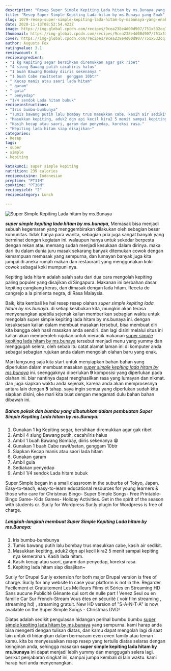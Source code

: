 ```yaml
---
description: "Resep Super Simple Kepiting Lada hitam by ms.Bunaya yang Enak"
title: "Resep Super Simple Kepiting Lada hitam by ms.Bunaya yang Enak"
slug: 1079-resep-super-simple-kepiting-lada-hitam-by-msbunaya-yang-enak
date: 2020-11-13T08:52:54.423Z
image: https://img-global.cpcdn.com/recipes/9cea238e4d00d907/751x532cq70/super-simple-kepiting-lada-hitam-by-msbunaya-foto-resep-utama.jpg
thumbnail: https://img-global.cpcdn.com/recipes/9cea238e4d00d907/751x532cq70/super-simple-kepiting-lada-hitam-by-msbunaya-foto-resep-utama.jpg
cover: https://img-global.cpcdn.com/recipes/9cea238e4d00d907/751x532cq70/super-simple-kepiting-lada-hitam-by-msbunaya-foto-resep-utama.jpg
author: Augusta Fox
ratingvalue: 3.1
reviewcount: 6
recipeingredient:
- "1 kg Kepiting segar bersihkan diremukkan agar gak ribet"
- "4 siung Bawang putih cacahiris halus"
- "1 buah Bawang Bombay diiris sekenanya "
- "1 buah Cabe rawitsetan  genggam 10btr"
- " Kecap manis atau saori lada hitam"
- " garam"
- " gula"
- " penyedap"
- "1/4 sendok Lada hitam bubuk"
recipeinstructions:
- "Iris bumbu-bumbunya"
- "Tumis bawang putih lalu bombay trus masukkan cabe, kasih air sedikit."
- "Masukkan kepiting, aduk2 dgn api kecil kira2 5 menit sampai kepiting nya kemerahan. Kasih lada hitam."
- "Kasih kecap atau saori, garam dan penyedap, koreksi rasa."
- "Kepiting lada hitam siap disajikan~"
categories:
- Resep
tags:
- super
- simple
- kepiting

katakunci: super simple kepiting 
nutrition: 239 calories
recipecuisine: Indonesian
preptime: "PT31M"
cooktime: "PT36M"
recipeyield: "2"
recipecategory: Lunch

---
```



![Super Simple Kepiting Lada hitam by ms.Bunaya](https://img-global.cpcdn.com/recipes/9cea238e4d00d907/751x532cq70/super-simple-kepiting-lada-hitam-by-msbunaya-foto-resep-utama.jpg)

<b><i>super simple kepiting lada hitam by ms.bunaya</i></b>, Memasak bisa menjadi sebuah kegemaran yang menggembirakan dilakukan oleh sebagian besar komunitas. tidak hanya para wanita, sebagian pria juga sangat banyak yang berminat dengan kegiatan ini. walaupun hanya untuk sekedar berpesta dengan rekan atau memang sudah menjadi kesukaan dalam dirinya. maka dari itu dalam dunia juru masak sekarang banyak ditemukan cowok dengan kemampuan memasak yang sempurna, dan lumayan banyak juga kita jumpai di aneka rumah makan dan restaurant yang menggunakan koki cowok sebagai koki mumpuni nya.

Kepiting lada hitam adalah salah satu dari dua cara mengolah kepiting paling populer yang disajikan di Singapura. Makanan ini berbahan dasar kepiting cangkang keras, dan dimasak dengan lada hitam. Receta de cangrejo a la pimienta negra, di Rasa Malaysia.

Baik, kita kembali ke hal resep resep olahan <i>super simple kepiting lada hitam by ms.bunaya</i>. di setiap kesibukan kita, mungkin akan terasa menyenangkan apabila sejenak kalian memberikan sebagian waktu untuk mengolah super simple kepiting lada hitam by ms.bunaya ini. dengan kesuksesan kalian dalam membuat masakan tersebut, bisa membuat diri kita bangga oleh hasil masakan anda sendiri. dan lagi disini melalui situs ini kalian akan memperoleh rujukan untuk meracik makanan <u>super simple kepiting lada hitam by ms.bunaya</u> tersebut menjadi menu yang yummy dan menggugah selera, oleh sebab itu catat alamat laman ini di komputer anda sebagai sebagian rujukan anda dalam mengolah olahan baru yang enak.


Mari langsung saja kita start untuk menyiapkan bahan bahan yang diperlukan dalam membuat masakan <u><i>super simple kepiting lada hitam by ms.bunaya</i></u> ini. seenggaknya diperlukan <b>9</b> komposisi yang diperlukan pada olahan ini. biar nantinya dapat menghasilkan rasa yang lumayan dan nikmat. dan juga siapkan waktu anda sejenak, karena anda akan memprosesnya antara lain dengan <b>5</b> tahap. saya ingin semua yang diperlukan sudah kita siapkan disini, oke mari kita buat dengan mengamati dulu bahan bahan dibawah ini.

<!--inarticleads1-->

##### Bahan pokok dan bumbu yang dibutuhkan dalam pembuatan Super Simple Kepiting Lada hitam by ms.Bunaya:

1. Gunakan 1 kg Kepiting segar, bersihkan diremukkan agar gak ribet
1. Ambil 4 siung Bawang putih, cacah/iris halus
1. Ambil 1 buah Bawang Bombay, diiris sekenanya 😁
1. Gunakan 1 buah Cabe rawit/setan,  genggam 10btr
1. Siapkan  Kecap manis atau saori lada hitam
1. Gunakan  garam
1. Ambil  gula
1. Sediakan  penyedap
1. Ambil 1/4 sendok Lada hitam bubuk


Super Simple began in a small classroom in the suburbs of Tokyo, Japan. Easy-to-teach, easy-to-learn educational resources for young learners &amp; those who care for Christmas Bingo- Super Simple Songs- Free Printable- Bingo Game- Kids Games- Holiday Activities. Get in the spirit of the season with students or. Sur.ly for Wordpress Sur.ly plugin for Wordpress is free of charge. 

<!--inarticleads2-->

##### Langkah-langkah membuat Super Simple Kepiting Lada hitam by ms.Bunaya:

1. Iris bumbu-bumbunya
1. Tumis bawang putih lalu bombay trus masukkan cabe, kasih air sedikit.
1. Masukkan kepiting, aduk2 dgn api kecil kira2 5 menit sampai kepiting nya kemerahan. Kasih lada hitam.
1. Kasih kecap atau saori, garam dan penyedap, koreksi rasa.
1. Kepiting lada hitam siap disajikan~


Sur.ly for Drupal Sur.ly extension for both major Drupal version is free of charge. Sur.ly for any website In case your platform is not in the. Regarder Facilement et Gratuitement Les Meilleurs Films et Séries en Streaming HD Sans aucune Publicité Gênante qui sort de nulle part ! Venez Seul ou en famille Car Sur French-Stream Vous êtes en sécurité ( voir film streaming , streaming hd) , streaming gratuit. New HD version of &#34;S-A-N-T-A&#34; is now available on the Super Simple Songs - Christmas DVD! 

Diatas adalah sedikit pengulasan hidangan perihal bumbu bumbu <u>super simple kepiting lada hitam by ms.bunaya</u> yang sempurna. kami harap anda bisa mengerti dengan tulisan diatas, dan kamu dapat mengolah lagi di saat lain untuk di hidangkan dalam bermacam even even family atau teman kamu. kita bs menyesuaikan resep resep yang tertulis diatas selaras dengan keinginan anda, sehingga masakan <b>super simple kepiting lada hitam by ms.bunaya</b> ini dapat menjadi lebih yummy dan menggugah selera lagi. berikut penjabaran singkat ini, sampai jumpa kembali di lain waktu. kami harap hari anda menyenangkan.
